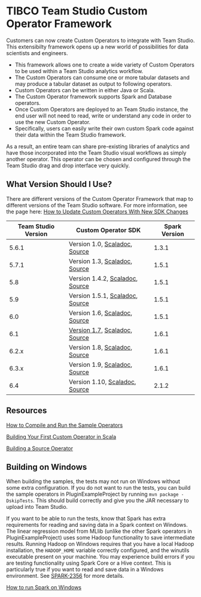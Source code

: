
# TIBCO Team Studio Custom Operator Framework

Customers can now create Custom Operators to integrate with Team Studio. This extensibilty framework opens up a new world of possibilities for data scientists and engineers.

- This framework allows one to create a wide variety of Custom Operators to be used within a Team Studio analytics workflow.
- The Custom Operators can consume one or more tabular datasets and may produce a tabular dataset as output to following operators. 
- Custom Operators can be written in either Java or Scala.
- The Custom Operator framework supports Spark and Database operators. 
- Once Custom Operators are deployed to an Team Studio instance, the end user will not need to read, write or understand any code in order to use the new Custom Operator.
- Specifically, users can easily write their own custom Spark code against their data within the Team Studio framework.  

As a result, an entire team can share pre-existing libraries of analytics and have those incorporated into the Team Studio visual workflows as simply another operator. This operator can be chosen and configured through the Team Studio drag and drop interface very quickly. 

## What Version Should I Use?

There are different versions of the Custom Operator Framework that map to different versions of the Team Studio software. For more information, see the page here: [How to Update Custom Operators With New SDK Changes](https://alpine.atlassian.net/wiki/display/KB/How+to+Update+Custom+Operators+With+New+SDK+Changes)

Team Studio Version | Custom Operator SDK | Spark Version 
-------------- | --------------------------- | -------------
5.6.1          | Version 1.0, [Scaladoc](http://alpinenow.github.io/PluginSDK/1.0/api/), [Source](https://github.com/AlpineNow/PluginSDK/tree/release-1.0)   | 1.3.1 
5.7.1          | Version 1.3, [Scaladoc](http://alpinenow.github.io/PluginSDK/1.3/api/), [Source](https://github.com/AlpineNow/PluginSDK/tree/v1.3)  | 1.5.1
5.8            | Version 1.4.2, [Scaladoc](http://alpinenow.github.io/PluginSDK/1.4/api/), [Source](https://github.com/AlpineNow/PluginSDK/tree/v1.4)  | 1.5.1  
5.9            | Version 1.5.1, [Scaladoc](http://alpinenow.github.io/PluginSDK/1.5/api/), [Source](https://github.com/AlpineNow/PluginSDK/tree/v1.5)  | 1.5.1  
6.0            | Version 1.6, [Scaladoc](http://alpinenow.github.io/PluginSDK/1.6/api/), [Source](https://github.com/AlpineNow/PluginSDK/tree/v1.6)  | 1.5.1  
6.1            | [Version 1.7](https://github.com/AlpineNow/CustomPlugins/wiki/Release-Notes), [Scaladoc](http://alpinenow.github.io/PluginSDK/1.7/api/), [Source](https://github.com/AlpineNow/PluginSDK/tree/v1.7)  | 1.6.1
6.2.x            | Version 1.8, [Scaladoc](http://alpinenow.github.io/PluginSDK/1.8/api/), [Source](https://github.com/AlpineNow/PluginSDK/tree/v1.8)  | 1.6.1
6.3.x            | Version 1.9, [Scaladoc](http://alpinenow.github.io/PluginSDK/1.9/api/), [Source](https://github.com/AlpineNow/PluginSDK/tree/v1.9)  | 1.6.1
6.4            | Version 1.10, [Scaladoc](http://alpinenow.github.io/PluginSDK/1.10/api/), [Source](https://github.com/AlpineNow/PluginSDK/tree/v1.10)  | 2.1.2

## Resources

[How to Compile and Run the Sample Operators](https://docs.tibco.com/go/sfire-dsc/6.5.0/doc/html/TIB_sfire-dsc_6.5_dev-kit/GUID-92B7A7C7-B47F-4CBD-9F0F-04D5A7B31AAC.html)

[Building Your First Custom Operator in Scala](https://docs.tibco.com/go/sfire-dsc/6.5.0/doc/html/TIB_sfire-dsc_6.5_dev-kit/GUID-86FD358F-70E8-4E84-A268-BD55B4B3D9D2.html)

[Building a Source Operator](https://docs.tibco.com/go/sfire-dsc/6.5.0/doc/html/TIB_sfire-dsc_6.5_dev-kit/GUID-D68023C2-D9A1-4F69-A2A1-AFE72168B5DF.html)

## Building on Windows

When building the samples, the tests may not run on Windows without some extra configuration. If you do not want to run the tests, you can build the sample operators in PluginExampleProject by running `mvn package -DskipTests`. This should build correctly and give you the JAR necessary to upload into Team Studio.

If you want to be able to run the tests, know that Spark has extra requirements for reading and saving data in a Spark context on Windows. The linear regression model from MLlib (unlike the other Spark operators in PluginExampleProject) uses some Hadoop functionality to save intermediate results. Running Hadoop on Windows requires that you have a local Hadoop installation, the `HADOOP_HOME` variable correctly configured, and the winutils executable present on your machine. You may experience build errors if you are testing functionality using Spark Core or a Hive context. This is particularly true if you want to read and save data in a Windows environment. See [SPARK-2356](https://issues.apache.org/jira/browse/SPARK-2356) for more details.

[How to run Spark on Windows](http://nishutayaltech.blogspot.com/2015/04/how-to-run-apache-spark-on-windows7-in.html)
